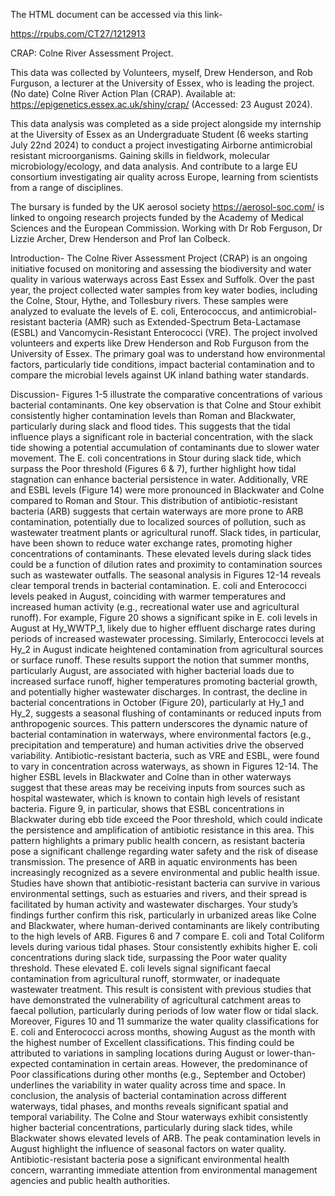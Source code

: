 The HTML document can be accessed via this link-

https://rpubs.com/CT27/1212913

CRAP: Colne River Assessment Project.

This data was collected by Volunteers, myself, Drew Henderson, and Rob Furguson, a lecturer at the University of Essex, who is leading the project.
(No date) Colne River Action Plan (CRAP). Available at: https://epigenetics.essex.ac.uk/shiny/crap/ (Accessed: 23 August 2024).

This data analysis was completed as a side project alongside my internship at the Uiversity of Essex as an Undergraduate Student (6 weeks starting July 22nd 2024) to conduct a project investigating Airborne antimicrobial resistant microorganisms. Gaining skills in fieldwork, molecular
microbiology/ecology, and data analysis. And contribute to a large EU consortium investigating air quality across Europe, learning from scientists from a range of disciplines.

The bursary is funded by the UK aerosol society https://aerosol-soc.com/ is linked to ongoing
research projects funded by the Academy of Medical Sciences and the European Commission. Working with Dr Rob Ferguson, Dr Lizzie Archer, Drew Henderson
and Prof Ian Colbeck.

Introduction-
The Colne River Assessment Project (CRAP) is an ongoing initiative focused on monitoring and assessing the biodiversity and water quality in various waterways across East Essex and Suffolk. Over the past year, the project collected water samples from key water bodies, including the Colne, Stour, Hythe, and Tollesbury rivers. These samples were analyzed to evaluate the levels of E. coli, Enterococcus, and antimicrobial-resistant bacteria (AMR) such as Extended-Spectrum Beta-Lactamase (ESBL) and Vancomycin-Resistant Enterococci (VRE). The project involved volunteers and experts like Drew Henderson and Rob Furguson from the University of Essex. The primary goal was to understand how environmental factors, particularly tide conditions, impact bacterial contamination and to compare the microbial levels against UK inland bathing water standards.

Discussion- 
Figures 1-5 illustrate the comparative concentrations of various bacterial contaminants. One key observation is that Colne and Stour exhibit consistently higher contamination levels than Roman and Blackwater, particularly during slack and flood tides. This suggests that the tidal influence plays a significant role in bacterial concentration, with the slack tide showing a potential accumulation of contaminants due to slower water movement. The E. coli concentrations in Stour during slack tide, which surpass the Poor threshold (Figures 6 & 7), further highlight how tidal stagnation can enhance bacterial persistence in water. Additionally, VRE and ESBL levels (Figure 14) were more pronounced in Blackwater and Colne compared to Roman and Stour. This distribution of antibiotic-resistant bacteria (ARB) suggests that certain waterways are more prone to ARB contamination, potentially due to localized sources of pollution, such as wastewater treatment plants or agricultural runoff. Slack tides, in particular, have been shown to reduce water exchange rates, promoting higher concentrations of contaminants. These elevated levels during slack tides could be a function of dilution rates and proximity to contamination sources such as wastewater outfalls. The seasonal analysis in Figures 12-14 reveals clear temporal trends in bacterial contamination. E. coli and Enterococci levels peaked in August, coinciding with warmer temperatures and increased human activity (e.g., recreational water use and agricultural runoff). For example, Figure 20 shows a significant spike in E. coli levels in August at Hy_WWTP_1, likely due to higher effluent discharge rates during periods of increased wastewater processing. Similarly, Enterococci levels at Hy_2 in August indicate heightened contamination from agricultural sources or surface runoff. These results support the notion that summer months, particularly August, are associated with higher bacterial loads due to increased surface runoff, higher temperatures promoting bacterial growth, and potentially higher wastewater discharges. In contrast, the decline in bacterial concentrations in October (Figure 20), particularly at Hy_1 and Hy_2, suggests a seasonal flushing of contaminants or reduced inputs from anthropogenic sources. This pattern underscores the dynamic nature of bacterial contamination in waterways, where environmental factors (e.g., precipitation and temperature) and human activities drive the observed variability. Antibiotic-resistant bacteria, such as VRE and ESBL, were found to vary in concentration across waterways, as shown in Figures 12-14. The higher ESBL levels in Blackwater and Colne than in other waterways suggest that these areas may be receiving inputs from sources such as hospital wastewater, which is known to contain high levels of resistant bacteria. Figure 9, in particular, shows that ESBL concentrations in Blackwater during ebb tide exceed the Poor threshold, which could indicate the persistence and amplification of antibiotic resistance in this area. This pattern highlights a primary public health concern, as resistant bacteria pose a significant challenge regarding water safety and the risk of disease transmission. The presence of ARB in aquatic environments has been increasingly recognized as a severe environmental and public health issue. Studies have shown that antibiotic-resistant bacteria can survive in various environmental settings, such as estuaries and rivers, and their spread is facilitated by human activity and wastewater discharges. Your study’s findings further confirm this risk, particularly in urbanized areas like Colne and Blackwater, where human-derived contaminants are likely contributing to the high levels of ARB. Figures 6 and 7 compare E. coli and Total Coliform levels during various tidal phases. Stour consistently exhibits higher E. coli concentrations during slack tide, surpassing the Poor water quality threshold. These elevated E. coli levels signal significant faecal contamination from agricultural runoff, stormwater, or inadequate wastewater treatment. This result is consistent with previous studies that have demonstrated the vulnerability of agricultural catchment areas to faecal pollution, particularly during periods of low water flow or tidal slack. Moreover, Figures 10 and 11 summarize the water quality classifications for E. coli and Enterococci across months, showing August as the month with the highest number of Excellent classifications. This finding could be attributed to variations in sampling locations during August or lower-than-expected contamination in certain areas. However, the predominance of Poor classifications during other months (e.g., September and October) underlines the variability in water quality across time and space. In conclusion, the analysis of bacterial contamination across different waterways, tidal phases, and months reveals significant spatial and temporal variability. The Colne and Stour waterways exhibit consistently higher bacterial concentrations, particularly during slack tides, while Blackwater shows elevated levels of ARB. The peak contamination levels in August highlight the influence of seasonal factors on water quality. Antibiotic-resistant bacteria pose a significant environmental health concern, warranting immediate attention from environmental management agencies and public health authorities.
